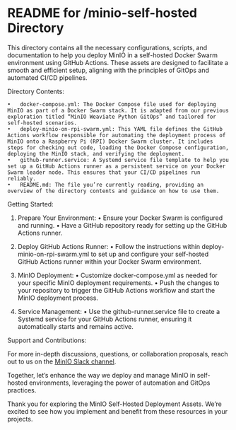 # README for /minio-self-hosted Directory

This directory contains all the necessary configurations, scripts, and documentation to help you deploy MinIO in a self-hosted Docker Swarm environment using GitHub Actions. These assets are designed to facilitate a smooth and efficient setup, aligning with the principles of GitOps and automated CI/CD pipelines.

Directory Contents:

	•	docker-compose.yml: The Docker Compose file used for deploying MinIO as part of a Docker Swarm stack. It is adapted from our previous exploration titled “MinIO Weaviate Python GitOps” and tailored for self-hosted scenarios.
	•	deploy-minio-on-rpi-swarm.yml: This YAML file defines the GitHub Actions workflow responsible for automating the deployment process of MinIO onto a Raspberry Pi (RPI) Docker Swarm cluster. It includes steps for checking out code, loading the Docker Compose configuration, deploying the MinIO stack, and verifying the deployment.
	•	github-runner.service: A Systemd service file template to help you set up a GitHub Actions runner as a persistent service on your Docker Swarm leader node. This ensures that your CI/CD pipelines run reliably.
	•	README.md: The file you’re currently reading, providing an overview of the directory contents and guidance on how to use them.

Getting Started:

1. Prepare Your Environment:
	•	Ensure your Docker Swarm is configured and running.
	•	Have a GitHub repository ready for setting up the GitHub Actions runner.

2. Deploy GitHub Actions Runner:
	•	Follow the instructions within deploy-minio-on-rpi-swarm.yml to set up and configure your self-hosted GitHub Actions runner within your Docker Swarm environment.

3.	MinIO Deployment:
	•	Customize docker-compose.yml as needed for your specific MinIO deployment requirements.
	•	Push the changes to your repository to trigger the GitHub Actions workflow and start the MinIO deployment process.

4.	Service Management:
	•	Use the github-runner.service file to create a Systemd service for your GitHub Actions runner, ensuring it automatically starts and remains active.

Support and Contributions:

For more in-depth discussions, questions, or collaboration proposals, reach out to us on the [MinIO Slack channel](https://minio.slack.com).

Together, let’s enhance the way we deploy and manage MinIO in self-hosted environments, leveraging the power of automation and GitOps practices.

Thank you for exploring the MinIO Self-Hosted Deployment Assets. We’re excited to see how you implement and benefit from these resources in your projects.
